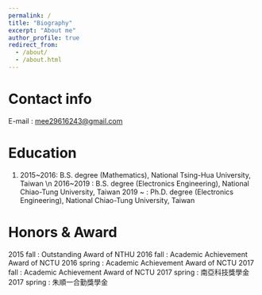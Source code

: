 ```yaml
---
permalink: /
title: "Biography"
excerpt: "About me"
author_profile: true
redirect_from: 
  - /about/
  - /about.html
---
```



Contact info
======
E-mail : mee29616243@gmail.com

Education
======
1. 2015~2016: B.S. degree (Mathematics), National Tsing-Hua University, Taiwan \n
2016~2019 : B.S. degree (Electronics Engineering), National Chiao-Tung University, Taiwan
2019 ~ : Ph.D. degree (Electronics Engineering), National Chiao-Tung University, Taiwan

Honors & Award
======
2015 fall : Outstanding Award of NTHU
2016 fall : Academic Achievement Award of NCTU
2016 spring : Academic Achievement Award of NCTU
2017 fall : Academic Achievement Award of NCTU
2017 spring : 南亞科技獎學金
2017 spring : 朱順一合勤獎學金

